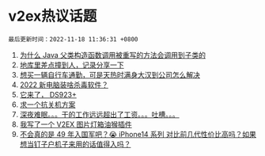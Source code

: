 # v2ex热议话题

`最后更新时间：2022-11-18 11:36:31 +0800`

1. [为什么 Java 父类构造函数调用被重写的方法会调用到子类的](https://www.v2ex.com/t/895919)
1. [地库里差点撞到人，记录分享一下](https://www.v2ex.com/t/896102)
1. [想买一辆自行车通勤，可是天热时满身大汉到公司怎么解决](https://www.v2ex.com/t/895959)
1. [2022 新电脑装啥杀毒软件？](https://www.v2ex.com/t/896092)
1. [它来了， DS923+](https://www.v2ex.com/t/895891)
1. [求一个抗关机方案](https://www.v2ex.com/t/895993)
1. [深夜难眠。。。干的工作远远超出了工资。。。吐槽。。。](https://www.v2ex.com/t/896087)
1. [我写了一个 V2EX 图片灯箱油猴插件](https://www.v2ex.com/t/895946)
1. [不会真的是 49 年入国军吧？😭
iPhone14 系列 对比前几代性价比高吗？如果想当钉子户机子来用的话值得入吗？](https://www.v2ex.com/t/896132)

